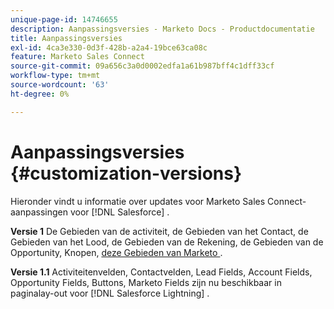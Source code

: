 ```yaml
---
unique-page-id: 14746655
description: Aanpassingsversies - Marketo Docs - Productdocumentatie
title: Aanpassingsversies
exl-id: 4ca3e330-0d3f-428b-a2a4-19bce63ca08c
feature: Marketo Sales Connect
source-git-commit: 09a656c3a0d0002edfa1a61b987bff4c1dff33cf
workflow-type: tm+mt
source-wordcount: '63'
ht-degree: 0%

---
```


# Aanpassingsversies {#customization-versions}

Hieronder vindt u informatie over updates voor Marketo Sales Connect-aanpassingen voor [!DNL Salesforce] .

**Versie 1**
De Gebieden van de activiteit, de Gebieden van het Contact, de Gebieden van het Lood, de Gebieden van de Rekening, de Gebieden van de Opportunity, Knopen, [ deze Gebieden van Marketo ](/help/marketo/product-docs/marketo-sales-connect/crm/salesforce-customization/sales-connect-customizations-for-crm.md).

**Versie 1.1**
Activiteitenvelden, Contactvelden, Lead Fields, Account Fields, Opportunity Fields, Buttons, Marketo Fields zijn nu beschikbaar in paginalay-out voor [!DNL Salesforce Lightning] .
